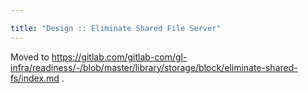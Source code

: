 ```yaml
---

title: "Design :: Eliminate Shared File Server"
---
```








Moved to <https://gitlab.com/gitlab-com/gl-infra/readiness/-/blob/master/library/storage/block/eliminate-shared-fs/index.md> .
